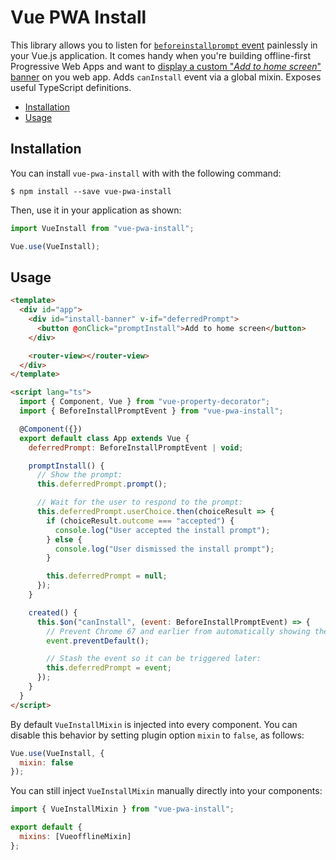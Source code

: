 # Vue PWA Install

This library allows you to listen for [`beforeinstallprompt` event](https://developer.mozilla.org/en-US/docs/Web/API/BeforeInstallPromptEvent) painlessly in your Vue.js application. It comes handy when you're building offline-first Progressive Web Apps and want to [display a custom "_Add to home screen_" banner](https://developers.google.com/web/fundamentals/app-install-banners/) on you web app. Adds `canInstall` event via a global mixin. Exposes useful TypeScript definitions.

- [Installation](#installation)
- [Usage](#usage)

## Installation

You can install `vue-pwa-install` with with the following command:

```
$ npm install --save vue-pwa-install
```

Then, use it in your application as shown:

```js
import VueInstall from "vue-pwa-install";

Vue.use(VueInstall);
```

## Usage

```html
<template>
  <div id="app">
    <div id="install-banner" v-if="deferredPrompt">
      <button @onClick="promptInstall">Add to home screen</button>
    </div>

    <router-view></router-view>
  </div>
</template>

<script lang="ts">
  import { Component, Vue } from "vue-property-decorator";
  import { BeforeInstallPromptEvent } from "vue-pwa-install";

  @Component({})
  export default class App extends Vue {
    deferredPrompt: BeforeInstallPromptEvent | void;

    promptInstall() {
      // Show the prompt:
      this.deferredPrompt.prompt();

      // Wait for the user to respond to the prompt:
      this.deferredPrompt.userChoice.then(choiceResult => {
        if (choiceResult.outcome === "accepted") {
          console.log("User accepted the install prompt");
        } else {
          console.log("User dismissed the install prompt");
        }

        this.deferredPrompt = null;
      });
    }

    created() {
      this.$on("canInstall", (event: BeforeInstallPromptEvent) => {
        // Prevent Chrome 67 and earlier from automatically showing the prompt:
        event.preventDefault();

        // Stash the event so it can be triggered later:
        this.deferredPrompt = event;
      });
    }
  }
</script>
```

By default `VueInstallMixin` is injected into every component. You can disable this behavior by setting plugin option `mixin` to `false`, as follows:

```js
Vue.use(VueInstall, {
  mixin: false
});
```

You can still inject `VueInstallMixin` manually directly into your components:

```js
import { VueInstallMixin } from "vue-pwa-install";

export default {
  mixins: [VueofflineMixin]
};
```
